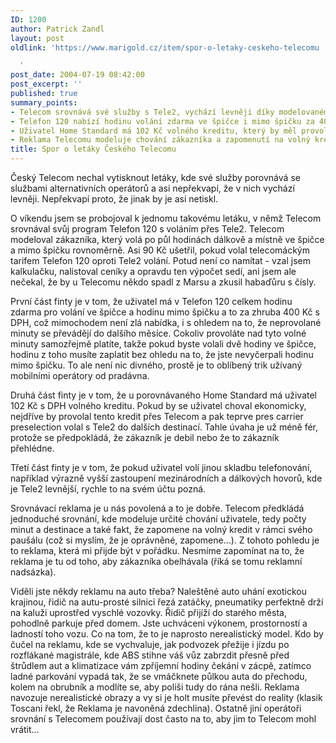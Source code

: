 ```yaml
---
ID: 1200
author: Patrick Zandl
layout: post
oldlink: 'https://www.marigold.cz/item/spor-o-letaky-ceskeho-telecomu

  '
post_date: 2004-07-19 08:42:00
post_excerpt: ''
published: true
summary_points:
- Telecom srovnává své služby s Tele2, vychází levněji díky modelovanému chování uživatele.
- Telefon 120 nabízí hodinu volání zdarma ve špičce i mimo špičku za 400 Kč.
- Uživatel Home Standard má 102 Kč volného kreditu, který by měl provolat nejdříve.
- Reklama Telecomu modeluje chování zákazníka a zapomenutí na volný kredit.
title: Spor o letáky Českého Telecomu
---
```


<p>
Český Telecom nechal vytisknout letáky, kde své služby porovnává se službami alternativních operátorů a asi nepřekvapí, že v nich vychází levněji. Nepřekvapí proto, že jinak by je asi netiskl. </p>

<p>
O víkendu jsem se probojoval k jednomu takovému letáku, v němž Telecom srovnával svůj program Telefon 120 s voláním přes Tele2. Telecom modeloval zákazníka, který volá po půl hodinách dálkově a místně ve špičce a mimo špičku rovnoměrně. Asi 90 Kč ušetřil, pokud volal telecomáckým tarifem Telefon 120 oproti Tele2 volání. Potud není co namítat - vzal jsem kalkulačku, nalistoval ceníky a opravdu ten výpočet sedí, ani jsem ale nečekal, že by u Telecomu někdo spadl z Marsu a zkusil habaďůru s čísly. </p>

<p>
První část finty je v tom, že uživatel má v Telefon 120 celkem hodinu zdarma pro volání ve špičce a hodinu mimo špičku a to za zhruba 400 Kč s DPH, což mimochodem není zlá nabídka, i s ohledem na to, že neprovolané minuty se převádějí do dalšího měsíce. Cokoliv provoláte nad tyto volné minuty samozřejmě platíte, takže pokud byste volali dvě hodiny ve špičce, hodinu z toho musíte zaplatit bez ohledu na to, že jste nevyčerpali hodinu mimo špičku. To ale není nic divného, prostě je to oblíbený trik užívaný mobilními operátory od pradávna. </p>

<p>
Druhá část finty je v tom, že u porovnávaného Home Standard má uživatel 102 Kč s DPH volného kreditu. Pokud by se uživatel choval ekonomicky, nejdříve by provolal tento kredit přes Telecom a pak teprve pres carrier preselection volal s Tele2 do dalších destinací. Tahle úvaha je už méně fér, protože se předpokládá, že zákazník je debil nebo že to zákazník přehlédne. </p>

<p>
Třetí část finty je v tom, že pokud uživatel volí jinou skladbu telefonování, například výrazně vyšší zastoupení mezinárodních a dálkových hovorů, kde je Tele2 levnější, rychle to na svém účtu pozná. </p>

<p>
Srovnávací reklama je u nás povolená a to je dobře. Telecom předkládá jednoduché srovnání, kde modeluje určité chování uživatele, tedy počty minut a destinace a také fakt, že zapomene na volný kredit v rámci svého paušálu (což si myslím, že je oprávněné, zapomene...). Z tohoto pohledu je to reklama, která mi přijde být v pořádku. Nesmíme zapomínat na to, že reklama je tu od toho, aby zákazníka obelhávala (říká se tomu reklamní nadsázka). </p>

<p>
Viděli jste někdy reklamu na auto třeba? Naleštěné auto uhání exotickou krajinou, řidič na autu-prosté silnici řezá zatáčky, pneumatiky perfektně drží na kaluži uprostřed vyschlé vozovky. Řidič přijíží do starého města, pohodlně parkuje před domem. Jste uchváceni výkonem, prostorností a ladností toho vozu. Co na tom, že to je naprosto nerealistický model. Kdo by čučel na reklamu, kde se vychvaluje, jak podvozek přežije i jízdu po rozflákané magistrále, kde ABS stihne váš vůz zabrzdit přesně před štrůdlem aut a klimatizace vám zpříjemní hodiny čekání v zácpě, zatímco ladné parkování vypadá tak, že se vmáčknete půlkou auta do přechodu, kolem na obrubník a modlíte se, aby poliši tudy do rána nešli. Reklama navozuje  nerealistické obrazy a vy si je holt musíte převést do reality (klasik Toscani řekl, že Reklama je navoněná zdechlina). Ostatně jiní operátoři srovnání s Telecomem používají dost často na to, aby jim to Telecom mohl vrátit...
</p>